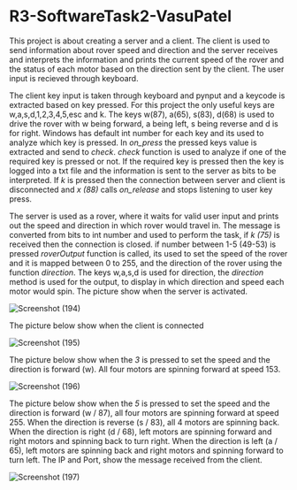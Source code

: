 # R3-SoftwareTask2-VasuPatel


This project is about creating a server and a client. The client is used to send information about rover speed and direction and the server receives and interprets the information and prints the current speed of the rover and the status of each motor based on the direction sent by the client. The user input is recieved through keyboard.


The client key input is taken through keyboard and pynput and a keycode is extracted based on key pressed. For this project the only useful keys are w,a,s,d,1,2,3,4,5,esc and k. The keys w(87), a(65), s(83), d(68) is used to drive the rover with w being forward, a being left, s being reverse and d is for right. Windows has default int number for each key and its used to analyze which key is pressed. In *on_press* the pressed keys value is extracted and send to *check*. *check* function is used to analyze if one of the required key is pressed or not. If the required key is pressed then the key is logged into a txt file and the information is sent to the server as bits to be interpreted. If *k* is pressed then the connection between server and client is disconnected and *x (88)* calls *on_release* and stops listening  to user key press.

The server is used as a rover, where it waits for valid user input and prints out the speed and direction in which rover would travel in. The message is converted from bits to int number and used to perform the task, if *k (75)* is received then the connection is closed. if number between 1-5 (49-53) is pressed *roverOutput* function is called, its used to set the speed of the rover and it is mapped between 0 to 255, and the direction of the rover using the function *direction*. The keys w,a,s,d is used for direction, the *direction* method is used for the output, to display in which direction and speed each motor would spin. The picture show when the server is activated.

![Screenshot (194)](https://user-images.githubusercontent.com/83378929/138540066-087bf31f-8544-41ca-973f-ac57023c2c95.png)

The picture below show when the client is connected

![Screenshot (195)](https://user-images.githubusercontent.com/83378929/138540303-8b667d45-c1c2-41c5-a2af-108062409f4a.png)


The picture below show when the *3* is pressed to set the speed and the direction is forward (w). All four motors are spinning forward at speed 153.

![Screenshot (196)](https://user-images.githubusercontent.com/83378929/138540306-b1d5270b-d203-48d9-98ca-7f1626d2c7f4.png)    
  

The picture below show when the *5* is pressed to set the speed and the direction is forward (w / 87), all four motors are spinning forward at speed 255. When the direction is reverse (s / 83), all 4 motors are spinning back. When the direction is right (d / 68), left motors are spinning forward and right motors and spinning back to turn right. When the direction is left (a / 65), left motors are spinning back and right motors and spinning forward to turn left. The IP and Port, show the message received from the client.

![Screenshot (197)](https://user-images.githubusercontent.com/83378929/138540308-cbc827b6-9fd6-4abc-bc2a-394c1058005d.png)

